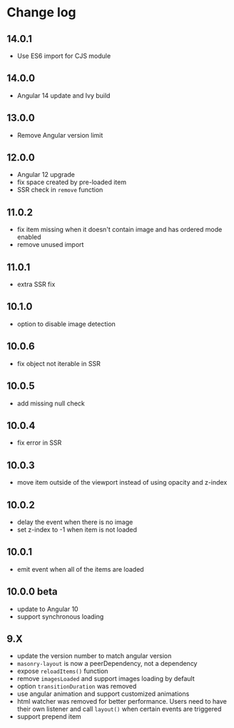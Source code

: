 # Change log

## 14.0.1

- Use ES6 import for CJS module

## 14.0.0

- Angular 14 update and Ivy build

## 13.0.0

- Remove Angular version limit

## 12.0.0

- Angular 12 upgrade
- fix space created by pre-loaded item
- SSR check in `remove` function

## 11.0.2

- fix item missing when it doesn't contain image and has ordered mode enabled
- remove unused import

## 11.0.1

- extra SSR fix

## 10.1.0

- option to disable image detection

## 10.0.6

- fix object not iterable in SSR

## 10.0.5

- add missing null check

## 10.0.4

- fix error in SSR

## 10.0.3

- move item outside of the viewport instead of using opacity and z-index

## 10.0.2

- delay the event when there is no image
- set z-index to -1 when item is not loaded

## 10.0.1

- emit event when all of the items are loaded

## 10.0.0 beta

- update to Angular 10
- support synchronous loading

## 9.X

- update the version number to match angular version
- `masonry-layout` is now a peerDependency, not a dependency
- expose `reloadItems()` function
- remove `imagesLoaded` and support images loading by default
- option `transitionDuration` was removed
- use angular animation and support customized animations
- html watcher was removed for better performance. Users need to have their own listener and call `layout()` when certain events are triggered
- support prepend item

